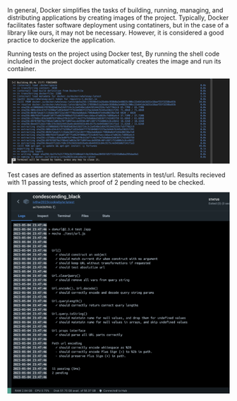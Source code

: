 
In general, Docker simplifies the tasks of building, running, managing, and distributing applications by creating images of the project. Typically, Docker facilitates faster software deployment using contatiners, but in the case of a library like ours, it may not be necessary. However, it is considered a good practice to dockerize the application.


Running tests on the project using Docker test, By running the shell code included in the project docker automatically creates the image and run its container.

![](Ci_ss/dockerRunning.png)

Test cases are defined as assertion statements in test/url. Results recieved with 11 passing tests, which proof of 2 pending need to be checked.

![](Ci_ss/testsPassing.png)
